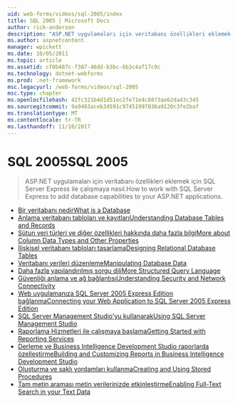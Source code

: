 ```yaml
---
uid: web-forms/videos/sql-2005/index
title: SQL 2005 | Microsoft Docs
author: rick-anderson
description: "ASP.NET uygulamaları için veritabanı özellikleri eklemek için SQL Server Express ile çalışmaya nasıl."
ms.author: aspnetcontent
manager: wpickett
ms.date: 10/05/2011
ms.topic: article
ms.assetid: cf0b487c-f387-46dd-b3bc-6b3c4af17c9c
ms.technology: dotnet-webforms
ms.prod: .net-framework
msc.legacyurl: /web-forms/videos/sql-2005
msc.type: chapter
ms.openlocfilehash: 42fc321b4d1d51ec2fe71e4c8873ae62da43c345
ms.sourcegitcommit: 9a9483aceb34591c97451997036a9120c3fe2baf
ms.translationtype: MT
ms.contentlocale: tr-TR
ms.lasthandoff: 11/10/2017
---
```

<a name="sql-2005"></a><span data-ttu-id="4af7a-103">SQL 2005</span><span class="sxs-lookup"><span data-stu-id="4af7a-103">SQL 2005</span></span>
====================
> <span data-ttu-id="4af7a-104">ASP.NET uygulamaları için veritabanı özellikleri eklemek için SQL Server Express ile çalışmaya nasıl.</span><span class="sxs-lookup"><span data-stu-id="4af7a-104">How to work with SQL Server Express to add database capabilities to your ASP.NET applications.</span></span>


- [<span data-ttu-id="4af7a-105">Bir veritabanı nedir</span><span class="sxs-lookup"><span data-stu-id="4af7a-105">What is a Database</span></span>](what-is-a-database.md)
- [<span data-ttu-id="4af7a-106">Anlama veritabanı tabloları ve kayıtları</span><span class="sxs-lookup"><span data-stu-id="4af7a-106">Understanding Database Tables and Records</span></span>](understanding-database-tables-and-records.md)
- [<span data-ttu-id="4af7a-107">Sütun veri türleri ve diğer özellikleri hakkında daha fazla bilgi</span><span class="sxs-lookup"><span data-stu-id="4af7a-107">More about Column Data Types and Other Properties</span></span>](more-about-column-data-types-and-other-properties.md)
- [<span data-ttu-id="4af7a-108">İlişkisel veritabanı tabloları tasarlama</span><span class="sxs-lookup"><span data-stu-id="4af7a-108">Designing Relational Database Tables</span></span>](designing-relational-database-tables.md)
- [<span data-ttu-id="4af7a-109">Veritabanı verileri düzenleme</span><span class="sxs-lookup"><span data-stu-id="4af7a-109">Manipulating Database Data</span></span>](manipulating-database-data.md)
- [<span data-ttu-id="4af7a-110">Daha fazla yapılandırılmış sorgu dili</span><span class="sxs-lookup"><span data-stu-id="4af7a-110">More Structured Query Language</span></span>](more-structured-query-language.md)
- [<span data-ttu-id="4af7a-111">Güvenliği anlama ve ağ bağlantısı</span><span class="sxs-lookup"><span data-stu-id="4af7a-111">Understanding Security and Network Connectivity</span></span>](understanding-security-and-network-connectivity.md)
- [<span data-ttu-id="4af7a-112">Web uygulamanıza SQL Server 2005 Express Edition bağlanma</span><span class="sxs-lookup"><span data-stu-id="4af7a-112">Connecting your Web Application to SQL Server 2005 Express Edition</span></span>](connecting-your-web-application-to-sql-server-2005-express-edition.md)
- [<span data-ttu-id="4af7a-113">SQL Server Management Studio'yu kullanarak</span><span class="sxs-lookup"><span data-stu-id="4af7a-113">Using SQL Server Management Studio</span></span>](using-sql-server-management-studio.md)
- [<span data-ttu-id="4af7a-114">Raporlama Hizmetleri ile çalışmaya başlama</span><span class="sxs-lookup"><span data-stu-id="4af7a-114">Getting Started with Reporting Services</span></span>](getting-started-with-reporting-services.md)
- [<span data-ttu-id="4af7a-115">Derleme ve Business Intelligence Development Studio raporlarda özelleştirme</span><span class="sxs-lookup"><span data-stu-id="4af7a-115">Building and Customizing Reports in Business Intelligence Development Studio</span></span>](building-and-customizing-reports-in-business-intelligence-development-studio.md)
- [<span data-ttu-id="4af7a-116">Oluşturma ve saklı yordamları kullanma</span><span class="sxs-lookup"><span data-stu-id="4af7a-116">Creating and Using Stored Procedures</span></span>](creating-and-using-stored-procedures.md)
- [<span data-ttu-id="4af7a-117">Tam metin araması metin verilerinizde etkinleştirme</span><span class="sxs-lookup"><span data-stu-id="4af7a-117">Enabling Full-Text Search in your Text Data</span></span>](enabling-full-text-search-in-your-text-data.md)
